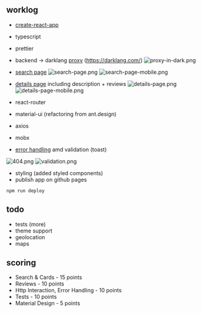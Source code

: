 ## worklog

- [create-react-app](docs/CRA-README.md)
- typescript
- prettier
- backend -> darklang [proxy](docs/proxy-in-dark.png) (https://darklang.com/)
  ![proxy-in-dark.png](docs/proxy-in-dark.png)

- [search page](https://cz35iek.github.io/yelp-itc/#/)
  ![search-page.png](docs/search-page.png)
  ![search-page-mobile.png](docs/search-page-mobile.png)

- [details page](https://cz35iek.github.io/yelp-itc/#/business/5H9FELa0l_zjRb9lhcvyng) including description + reviews
  ![details-page.png](docs/details-page.png)
  ![details-page-mobile.png](docs/details-page-mobile.png)

- react-router
- material-ui (refactoring from ant.design)
- axios
- mobx
- [error handling](https://cz35iek.github.io/yelp-itc/#/business/wrong-id) amd validation (toast)

![404.png](docs/404.png)
![validation.png](docs/validation.png)

- styling (added styled components)
- publish app on github pages

`npm run deploy`

## todo

- tests (more)
- theme support
- geolocation
- maps

## scoring

- Search & Cards - 15 points
- Reviews - 10 points
- Http Interaction, Error Handling - 10 points
- Tests - 10 points
- Material Design - 5 points
